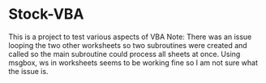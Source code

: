 # Stock-VBA
This is a project to test various aspects of VBA
Note: There was an issue looping the two other worksheets so two subroutines were created and called so the main subroutine could process all sheets at once. Using msgbox, ws in worksheets seems to be working fine so I am not sure what the issue is.
